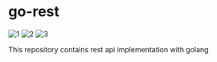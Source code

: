 # go-rest
![1](https://img.shields.io/github/license/enesinan/go-rest) ![2](https://img.shields.io/github/watchers/enesinan/go-rest?style=social) ![3](https://img.shields.io/github/last-commit/enesinan/go-rest)

This repository contains rest api implementation with golang

